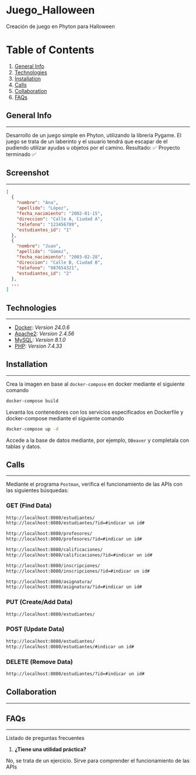 # Juego_Halloween
Creación de juego en Phyton para Halloween

# Table of Contents
1. [General Info](#general-info)
2. [Technologies](#technologies)
3. [Installation](#installation)
4. [Calls](#calls)
5. [Collaboration](#collaboration)
6. [FAQs](#faqs)
## General Info
***
Desarrollo de un juego simple en Phyton, utilizando la librería Pygame.
El juego se trata de un laberinto y el usuario tendrá que escapar de el pudiendo utilizar ayudas u objetos por el camino.
Resultado:
:white_check_mark: Proyecto terminado :white_check_mark:
## Screenshot
***
```json
[
  {
    "nombre": "Ana",
    "apellido": "López",
    "fecha_nacimiento": "2002-01-15",
    "direccion": "Calle A, Ciudad A",
    "telefono": "123456789",
    "estudiantes_id": "1"
  },
  {
    "nombre": "Juan",
    "apellido": "Gómez",
    "fecha_nacimiento": "2003-02-28",
    "direccion": "Calle B, Ciudad B",
    "telefono": "987654321",
    "estudiantes_id": "2"
  },
  ...
]
```

## Technologies
***
* [Docker](https://www.docker.com/): _Version 24.0.6_
* [Apache2](https://apache.org/): _Version 2.4.56_
* [MySQL](https://www.mysql.com/): _Version 8.1.0_
* [PHP](https://www.php.net/): _Version 7.4.33_
## Installation
***
Crea la imagen en base al `docker-compose` en docker mediante el siguiente comando 
```bash
docker-compose build
```
Levanta los contenedores con los servicios especificados en Dockerfile y docker-compose mediante el siguiente comando
```bash
docker-compose up -d
```
Accede a la base de datos mediante, por ejemplo, `DBeaver` y completala con tablas y datos.

## Calls
***
Mediante el programa `Postman`, verifica el funcionamiento de las APIs con las siguientes búsquedas:

### GET (Find Data)
````bash
http://localhost:8080/estudiantes/
http://localhost:8080/estudiantes/?id=#indicar un id#

http://localhost:8080/profesores/
http://localhost:8080/profesores/?id=#indicar un id#

http://localhost:8080/calificaciones/
http://localhost:8080/calificaciones/?id=#indicar un id#

http://localhost:8080/inscripciones/
http://localhost:8080/inscripciones/?id=#indicar un id#

http://localhost:8080/asignatura/
http://localhost:8080/asignatura/?id=#indicar un id#
````

### PUT (Create/Add Data)
````bash
http://localhost:8080/estudiantes/
````

### POST (Update Data)
````bash
http://localhost:8080/estudiantes/
http://localhost:8080/estudiantes/#indicar un id#
````

### DELETE (Remove Data)
````bash
http://localhost:8080/estudiantes/?id=#indicar un id#
````

## Collaboration
***
## FAQs
***
Listado de preguntas frecuentes
1. **¿Tiene una utilidad práctica?**

No, se trata de un ejercicio. Sirve para comprender el funcionamiento de las APIs

